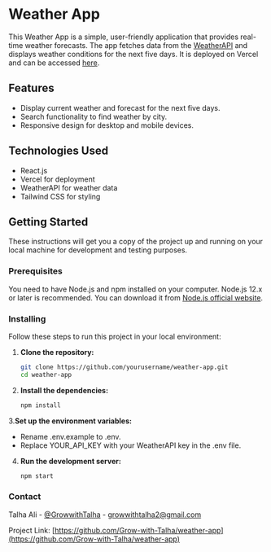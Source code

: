 # Weather App

This Weather App is a simple, user-friendly application that provides real-time weather forecasts. The app fetches data from the [WeatherAPI](https://www.weatherapi.com/) and displays weather conditions for the next five days. It is deployed on Vercel and can be accessed [here](https://weather-app-growwithtalha.vercel.app/).

## Features

- Display current weather and forecast for the next five days.
- Search functionality to find weather by city.
- Responsive design for desktop and mobile devices.

## Technologies Used

- React.js
- Vercel for deployment
- WeatherAPI for weather data
- Tailwind CSS for styling

## Getting Started

These instructions will get you a copy of the project up and running on your local machine for development and testing purposes.

### Prerequisites

You need to have Node.js and npm installed on your computer. Node.js 12.x or later is recommended. You can download it from [Node.js official website](https://nodejs.org/).

### Installing

Follow these steps to run this project in your local environment:

1. **Clone the repository:**
   ```bash
   git clone https://github.com/yourusername/weather-app.git
   cd weather-app
2. **Install the dependencies:**
    ```bash
    npm install

3.**Set up the environment variables:**
- Rename .env.example to .env.
- Replace YOUR_API_KEY with your WeatherAPI key in the .env file.

4. **Run the development server:**
   ```bash
   npm start

### Contact
Talha Ali - [@GrowwithTalha](https://twitter.com/growwithtalha) - [growwithtalha2@gmail.com](mailto:growwithtalha2@gmail.com)

Project Link: [https://github.com/Grow-with-Talha/weather-app](https://github.com/Grow-with-Talha/weather-app)  
